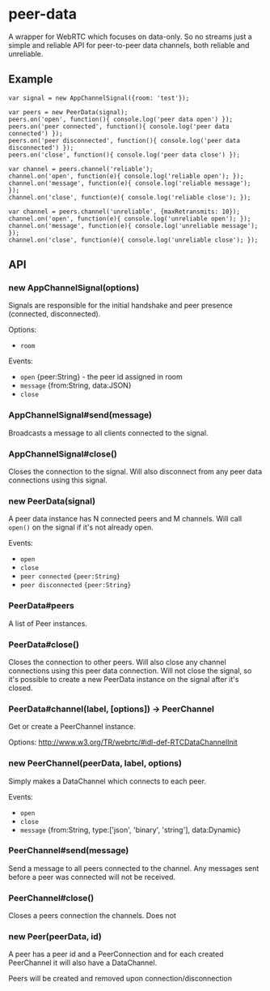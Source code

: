 # peer-data

A wrapper for WebRTC which focuses on data-only. So no streams just a simple
and reliable API for peer-to-peer data channels, both reliable and unreliable.

## Example

```
var signal = new AppChannelSignal({room: 'test'});

var peers = new PeerData(signal);
peers.on('open', function(){ console.log('peer data open') });
peers.on('peer connected', function(){ console.log('peer data connected') });
peers.on('peer disconnected', function(){ console.log('peer data disconnected') });
peers.on('close', function(){ console.log('peer data close') });

var channel = peers.channel('reliable');
channel.on('open', function(e){ console.log('reliable open'); });
channel.on('message', function(e){ console.log('reliable message'); });
channel.on('close', function(e){ console.log('reliable close'); });

var channel = peers.channel('unreliable', {maxRetransmits: 10});
channel.on('open', function(e){ console.log('unreliable open'); });
channel.on('message', function(e){ console.log('unreliable message'); });
channel.on('close', function(e){ console.log('unreliable close'); });

```

## API

### new AppChannelSignal(options)

Signals are responsible for the initial handshake and peer presence (connected,
disconnected).

Options:
- `room`

Events:
- `open` {peer:String} - the peer id assigned in room
- `message` {from:String, data:JSON}
- `close`

### AppChannelSignal#send(message)

Broadcasts a message to all clients connected to the signal.

### AppChannelSignal#close()

Closes the connection to the signal. Will also disconnect from any peer data
connections using this signal.

### new PeerData(signal)

A peer data instance has N connected peers and M channels. Will call `open()` on
the signal if it's not already open.

Events:
- `open`
- `close`
- `peer connected` `{peer:String}`
- `peer disconnected` `{peer:String}`

### PeerData#peers

A list of Peer instances.


### PeerData#close()

Closes the connection to other peers. Will also close any channel connections
using this peer data connection. Will not close the signal, so it's possible
to create a new PeerData instance on the signal after it's closed.


### PeerData#channel(label, [options]) -> PeerChannel

Get or create a PeerChannel instance.

Options:
http://www.w3.org/TR/webrtc/#idl-def-RTCDataChannelInit

### new PeerChannel(peerData, label, options)

Simply makes a DataChannel which connects to each peer.

Events:
- `open`
- `close`
- `message` {from:String, type:['json', 'binary', 'string'], data:Dynamic}


### PeerChannel#send(message)

Send a message to all peers connected to the channel. Any messages sent before
a peer was connected will not be received.


### PeerChannel#close()

Closes a peers connection the channels. Does not


### new Peer(peerData, id)

A peer has a peer id and a PeerConnection and for each created PeerChannel it
will also have a DataChannel.

Peers will be created and removed upon connection/disconnection
